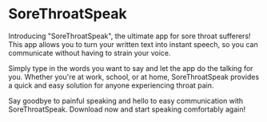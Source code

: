 # SoreThroatSpeak

Introducing "SoreThroatSpeak", the ultimate app for sore throat sufferers! This app allows you to turn your written text into instant speech, so you can communicate without having to strain your voice.

Simply type in the words you want to say and let the app do the talking for you. Whether you're at work, school, or at home, SoreThroatSpeak provides a quick and easy solution for anyone experiencing throat pain.

Say goodbye to painful speaking and hello to easy communication with SoreThroatSpeak. Download now and start speaking comfortably again!
